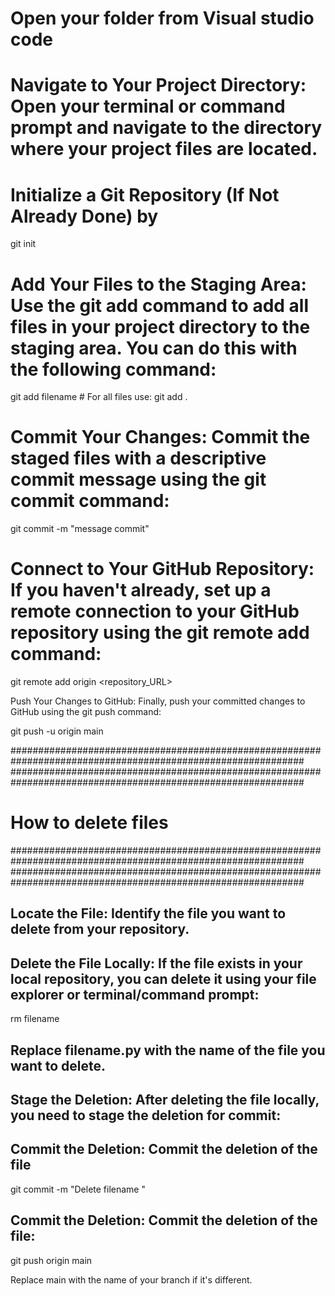 # Open your folder from Visual studio code

# Navigate to Your Project Directory: Open your terminal or command prompt and navigate to the directory where your project files are located.

# Initialize a Git Repository (If Not Already Done) by
 git  init

 # Add Your Files to the Staging Area: Use the git add command to add all files in your project directory to the staging area. You can do this with the following command:

git add filename # For all files use: git add .

# Commit Your Changes: Commit the staged files with a descriptive commit message using the git commit command:

git commit -m "message commit"


# Connect to Your GitHub Repository: If you haven't already, set up a remote connection to your GitHub repository using the git remote add command:

git remote add origin <repository_URL>


Push Your Changes to GitHub: Finally, push your committed changes to GitHub using the git push command:

git push -u origin main


#############################################################################################################
#############################################################################################################
# How to delete files

#############################################################################################################
#############################################################################################################

## Locate the File: Identify the file you want to delete from your repository.

## Delete the File Locally: If the file exists in your local repository, you can delete it using your file explorer or terminal/command prompt:

rm filename

## Replace filename.py with the name of the file you want to delete.
## Stage the Deletion: After deleting the file locally, you need to stage the deletion for commit:

## Commit the Deletion: Commit the deletion of the file

git commit -m "Delete filename "

## Commit the Deletion: Commit the deletion of the file:
git push origin main

Replace main with the name of your branch if it's different.









